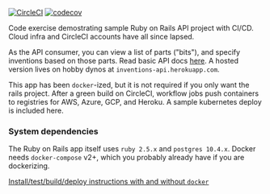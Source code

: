 [![CircleCI](https://circleci.com/gh/mikescar/inventions_api.svg?style=svg)](https://circleci.com/gh/mikescar/inventions_api)
[![codecov](https://codecov.io/gh/mikescar/inventions_api/branch/master/graph/badge.svg)](https://codecov.io/gh/mikescar/inventions_api)

Code exercise demostrating sample Ruby on Rails API project with CI/CD. Cloud infra and CircleCI accounts have all since lapsed. 

As the API consumer, you can view a list of parts ("bits"), and specify inventions
based on those parts. Read basic API docs [here](https://github.com/mikescar/inventions_api/wiki/How-to-Use). A hosted version lives on hobby dynos at `inventions-api.herokuapp.com`.

This app has been `docker`-ized, but it is not required if you only want the rails project. After a green build on CircleCI, workflow jobs push containers to registries for AWS, Azure, GCP, and Heroku. A sample kubernetes deploy is included here.

### System dependencies
The Ruby on Rails app itself uses `ruby 2.5.x` and `postgres 10.4.x`. Docker needs `docker-compose` v2+, which you probably already have if you are dockerizing.

[Install/test/build/deploy instructions with and without `docker`](https://github.com/mikescar/inventions_api/wiki)
